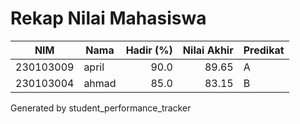 # Rekap Nilai Mahasiswa

| NIM | Nama | Hadir (%) | Nilai Akhir | Predikat |
|---|---|---:|---:|---|
| 230103009 | april | 90.0 | 89.65 | A |
| 230103004 | ahmad | 85.0 | 83.15 | B |

Generated by student_performance_tracker
